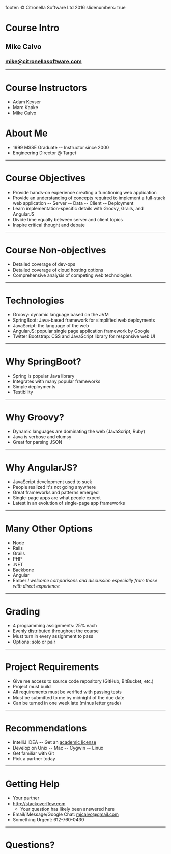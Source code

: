 footer: © Citronella Software Ltd 2016
slidenumbers: true
# Course Intro
## Mike Calvo
### mike@citronellasoftware.com

---

# Course Instructors
- Adam Keyser
- Marc Kapke
- Mike Calvo

# About Me
- 1999 MSSE Graduate
-- Instructor since 2000
- Engineering Director @ Target

---

# Course Objectives
- Provide hands-on experience creating a functioning web application
- Provide an understanding of concepts required to implement a full-stack web application
  -- Server
  -- Data
  -- Client
  -- Deployment
- Learn implementation-specific details with Groovy, Grails, and AngularJS
- Divide time equally between server and client topics
- Inspire critical thought and debate

---

# Course Non-objectives
- Detailed coverage of dev-ops
- Detailed coverage of cloud hosting options
- Comprehensive analysis of competing web technologies

---

# Technologies
- Groovy: dynamic language based on the JVM
- SpringBoot: Java-based framework for simplified web deployments
- JavaScript: the language of the web
- AngularJS: popular single page application framework by Google
- Twitter Bootstrap: CSS and JavaScript library for responsive web UI

---

# Why SpringBoot?
- Spring is popular Java library
- Integrates with many popular frameworks
- Simple deployments
- Testibility

---

# Why Groovy?
- Dynamic languages are dominating the web (JavaScript, Ruby)
- Java is verbose and clumsy
- Great for parsing JSON

---

# Why AngularJS?
- JavaScript development used to suck
- People realized it's not going anywhere
- Great frameworks and patterns emerged
- Single-page apps are what people expect
- Latest in an evolution of single-page app frameworks

---

# Many Other Options
- Node
- Rails
- Grails
- PHP
- .NET
- Backbone
- Angular
- Ember
_I welcome comparisons and discussion especially from those with direct experience_

---

# Grading
- 4 programming assignments: 25% each
- Evenly distributed throughout the course
- Must turn in every assignment to pass
- Options: solo or pair

---

# Project Requirements
- Give me access to source code repository (GitHub, BitBucket, etc.)
- Project must build
- All requirements must be verified with passing tests
- Must be submitted to me by midnight of the due date
- Can be turned in one week late (minus letter grade)

---

# Recommendations
- IntelliJ IDEA
-- Get an [academic license](https://www.jetbrains.com/estore/students/)
- Develop on Unix
-- Mac
-- Cygwin
-- Linux
- Get familiar with Git
- Pick a partner today

---

# Getting Help

- Your partner
- http://stackoverflow.com
  - Your question has likely been answered here
- Email/iMessage/Google Chat: mjcalvo@gmail.com
- Something Urgent: 612-760-0430

---

# Questions?
